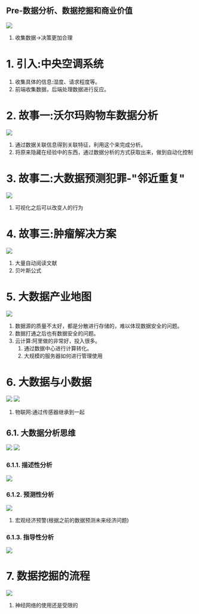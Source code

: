 Pre-数据分析、数据挖掘和商业价值
---
![](img/dataAnalsis/1.png)

1. 收集数据->决策更加合理

# 1. 引入:中央空调系统
1. 收集具体的信息:湿度、请求程度等。
2. 前端收集数据，后端处理数据进行反应。

# 2. 故事一:沃尔玛购物车数据分析
![](img/dataAnalsis/2.png)

1. 通过数据关联信息得到关联特征，利用这个来完成分析。
2. 将原来隐藏在经验中的东西，通过数据分析的方式获取出来，做到自动化控制

# 3. 故事二:大数据预测犯罪-"邻近重复"
![](img/dataAnalsis/3.png)

1. 可视化之后可以改变人的行为

# 4. 故事三:肿瘤解决方案
![](img/dataAnalsis/4.png)

1. 大量自动阅读文献
2. 贝叶斯公式

# 5. 大数据产业地图
![](img/dataAnalsis/5.png)

1. 数据源的质量不太好，都是分散进行存储的，难以体现数据安全的问题。
2. 数据打通之后也有数据安全的问题。
3. 云计算:阿里做的非常好，投入很多。
   1. 通过数据中心进行计算转化。
   2. 大规模的服务器如何进行管理使用

# 6. 大数据与小数据
![](img/dataAnalsis/6.png)
![](img/dataAnalsis/7.png)

1. 物联网:通过传感器继承到一起

## 6.1. 大数据分析思维
![](img/dataAnalsis/8.png)
![](img/dataAnalsis/9.png)

### 6.1.1. 描述性分析
![](img/dataAnalsis/10.png)

### 6.1.2. 预测性分析
![](img/dataAnalsis/11.png)

1. 宏观经济预警(根据之前的数据预测未来经济问题)

### 6.1.3. 指导性分析
![](img/dataAnalsis/12.png)

# 7. 数据挖掘的流程
![](img/dataAnalsis/13.png)

1. 神经网络的使用还是受限的